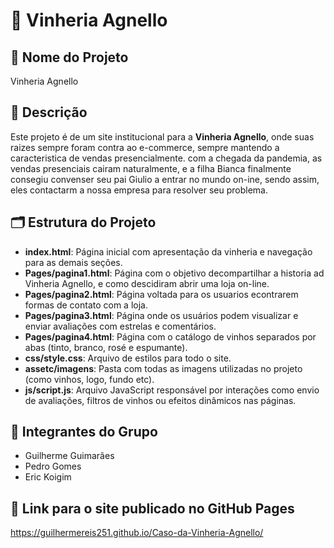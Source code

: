 # 🍷 Vinheria Agnello

## 📌 Nome do Projeto
Vinheria Agnello

## 📝 Descrição

Este projeto é de um site institucional para a **Vinheria Agnello**, onde suas raizes sempre foram contra ao e-commerce, sempre mantendo a caracteristica de vendas presencialmente. com a chegada da pandemia, as vendas presenciais cairam naturalmente, e a filha Bianca finalmente consegiu convenser seu pai Giulio a entrar no mundo on-ine, sendo assim, eles contactarm a nossa empresa para resolver seu problema.

## 🗂️ Estrutura do Projeto

- **index.html**: Página inicial com apresentação da vinheria e navegação para as demais seções.
- **Pages/pagina1.html**: Página com o objetivo decompartilhar a historia ad Vinheria Agnello, e como descidiram abrir uma loja on-line.
- **Pages/pagina2.html**: Página voltada para os usuarios econtrarem formas de contato com a loja.
- **Pages/pagina3.html**: Página onde os usuários podem visualizar e enviar avaliações com estrelas e comentários.
- **Pages/pagina4.html**: Página com o catálogo de vinhos separados por abas (tinto, branco, rosé e espumante).
- **css/style.css**: Arquivo de estilos para todo o site.
- **assetc/imagens**: Pasta com todas as imagens utilizadas no projeto (como vinhos, logo, fundo etc).
- **js/script.js**: Arquivo JavaScript responsável por interações como envio de avaliações, filtros de vinhos ou efeitos dinâmicos nas páginas.

## 👥 Integrantes do Grupo

- Guilherme Guimarães
- Pedro Gomes
- Eric Koigim


## 🔗 Link para o site publicado no GitHub Pages

 https://guilhermereis251.github.io/Caso-da-Vinheria-Agnello/
